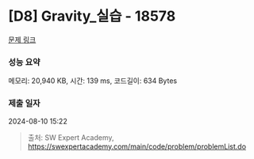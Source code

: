 # [D8] Gravity_실습 - 18578 

[문제 링크](https://swexpertacademy.com/main/code/problem/problemDetail.do?contestProbId=AYodeWvqwdIDFARi) 

### 성능 요약

메모리: 20,940 KB, 시간: 139 ms, 코드길이: 634 Bytes

### 제출 일자

2024-08-10 15:22



> 출처: SW Expert Academy, https://swexpertacademy.com/main/code/problem/problemList.do